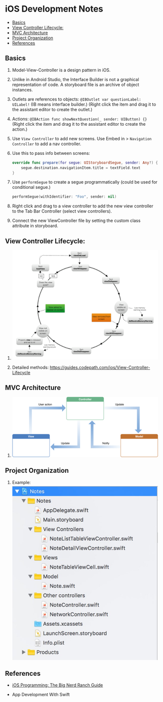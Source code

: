 # iOS Development Notes


* [Basics](#basics)
* [View Controller Lifecycle:](#view-controller-lifecycle)
* [MVC Architecture](#mvc-architecture)
* [Project Organization](#project-organization)
* [References](#references)

## Basics

1. Model-View-Controller is a design pattern in iOS.

2. Unlike in Android Studio, the Interface Builder is not a graphical representation of code. A storyboard file is an archive of object instances.

3. Outlets are references to objects: `@IBOutlet var questionLabel: UILabel!` (IB means interface builder.) (Right click the item and drag it to the assistant editor to create the outlet.)

4. Actions: `@IBAction func showNextQuestion(_ sender: UIButton) {}` (Right click the item and drag it to the assistant editor to create the action.)

5. Use `View Controller` to add new screens. Use Embed in > `Navigation Controller` to add a nav controller.

6. Use this to pass info between screens:

    ```swift
    override func prepare(for segue: UIStoryboardSegue, sender: Any?) {
        segue.destination.navigationItem.title = textField.text
    }
    ```

7. Use `performSegue` to create a segue programmatically (could be used for conditional segue.)

    ```swift
    performSegue(withIdentifier: "Foo", sender: nil)
    ```

8. Right click and drag to a view controller to add the new view controller to the Tab Bar Controller (select view controllers).

9. Connect the new ViewController file by setting the custom class attribute in storyboard.

## View Controller Lifecycle:

1. ![Lifecycle image](/images/ios_lifecycle.png)

2. Detailed methods: <https://guides.codepath.com/ios/View-Controller-Lifecycle>

## MVC Architecture

1. ![MVC image](/images/mvc.png)

## Project Organization

1. Example: ![project organization image](/images/ios_project_organization.jpeg)

## References

* [iOS Programming: The Big Nerd Ranch Guide](https://www.amazon.com/iOS-Programming-Ranch-Guide-Guides/dp/0134682335/ref=sr_1_2?keywords=ios+programming&qid=1564912891&s=gateway&sr=8-2)

* App Development With Swift

